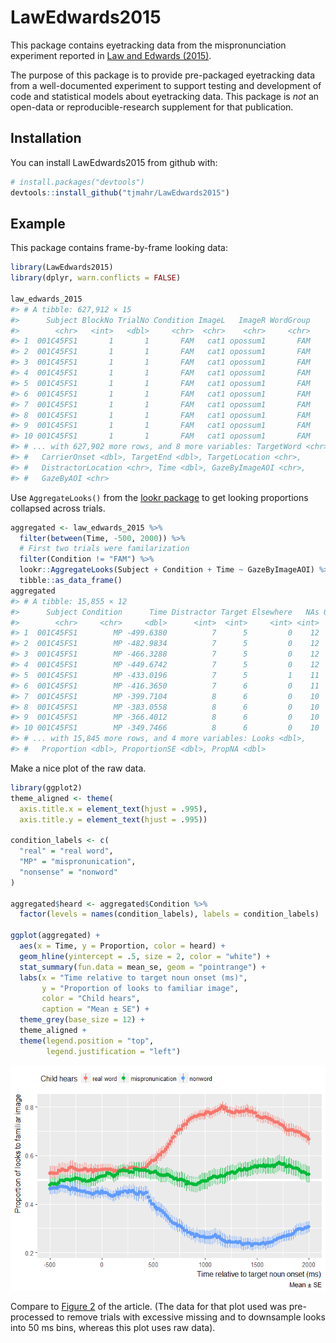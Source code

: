
<!-- README.md is generated from README.Rmd. Please edit that file -->
LawEdwards2015
==============

This package contains eyetracking data from the mispronunciation experiment reported in [Law and Edwards (2015)](https://www.ncbi.nlm.nih.gov/pmc/articles/PMC4618685/).

The purpose of this package is to provide pre-packaged eyetracking data from a well-documented experiment to support testing and development of code and statistical models about eyetracking data. This package is *not* an open-data or reproducible-research supplement for that publication.

Installation
------------

You can install LawEdwards2015 from github with:

``` r
# install.packages("devtools")
devtools::install_github("tjmahr/LawEdwards2015")
```

Example
-------

This package contains frame-by-frame looking data:

``` r
library(LawEdwards2015)
library(dplyr, warn.conflicts = FALSE)

law_edwards_2015
#> # A tibble: 627,912 × 15
#>      Subject BlockNo TrialNo Condition ImageL   ImageR WordGroup
#>        <chr>   <int>   <dbl>     <chr>  <chr>    <chr>     <chr>
#> 1  001C45FS1       1       1       FAM   cat1 opossum1       FAM
#> 2  001C45FS1       1       1       FAM   cat1 opossum1       FAM
#> 3  001C45FS1       1       1       FAM   cat1 opossum1       FAM
#> 4  001C45FS1       1       1       FAM   cat1 opossum1       FAM
#> 5  001C45FS1       1       1       FAM   cat1 opossum1       FAM
#> 6  001C45FS1       1       1       FAM   cat1 opossum1       FAM
#> 7  001C45FS1       1       1       FAM   cat1 opossum1       FAM
#> 8  001C45FS1       1       1       FAM   cat1 opossum1       FAM
#> 9  001C45FS1       1       1       FAM   cat1 opossum1       FAM
#> 10 001C45FS1       1       1       FAM   cat1 opossum1       FAM
#> # ... with 627,902 more rows, and 8 more variables: TargetWord <chr>,
#> #   CarrierOnset <dbl>, TargetEnd <dbl>, TargetLocation <chr>,
#> #   DistractorLocation <chr>, Time <dbl>, GazeByImageAOI <chr>,
#> #   GazeByAOI <chr>
```

Use `AggregateLooks()` from the [lookr package](https://github.com/tjmahr/lookr) to get looking proportions collapsed across trials.

``` r
aggregated <- law_edwards_2015 %>% 
  filter(between(Time, -500, 2000)) %>% 
  # First two trials were familarization
  filter(Condition != "FAM") %>% 
  lookr::AggregateLooks(Subject + Condition + Time ~ GazeByImageAOI) %>% 
  tibble::as_data_frame()
aggregated
#> # A tibble: 15,855 × 12
#>      Subject Condition      Time Distractor Target Elsewhere   NAs Others
#>        <chr>     <chr>     <dbl>      <int>  <int>     <int> <int>  <dbl>
#> 1  001C45FS1        MP -499.6380          7      5         0    12      7
#> 2  001C45FS1        MP -482.9834          7      5         0    12      7
#> 3  001C45FS1        MP -466.3288          7      5         0    12      7
#> 4  001C45FS1        MP -449.6742          7      5         0    12      7
#> 5  001C45FS1        MP -433.0196          7      5         1    11      7
#> 6  001C45FS1        MP -416.3650          7      6         0    11      7
#> 7  001C45FS1        MP -399.7104          8      6         0    10      8
#> 8  001C45FS1        MP -383.0558          8      6         0    10      8
#> 9  001C45FS1        MP -366.4012          8      6         0    10      8
#> 10 001C45FS1        MP -349.7466          8      6         0    10      8
#> # ... with 15,845 more rows, and 4 more variables: Looks <dbl>,
#> #   Proportion <dbl>, ProportionSE <dbl>, PropNA <dbl>
```

Make a nice plot of the raw data.

``` r
library(ggplot2)
theme_aligned <- theme(
  axis.title.x = element_text(hjust = .995), 
  axis.title.y = element_text(hjust = .995))

condition_labels <- c(
  "real" = "real word",
  "MP" = "mispronunication",
  "nonsense" = "nonword"
)

aggregated$heard <- aggregated$Condition %>% 
  factor(levels = names(condition_labels), labels = condition_labels)
  
ggplot(aggregated) + 
  aes(x = Time, y = Proportion, color = heard) + 
  geom_hline(yintercept = .5, size = 2, color = "white") +
  stat_summary(fun.data = mean_se, geom = "pointrange") + 
  labs(x = "Time relative to target noun onset (ms)", 
       y = "Proportion of looks to familiar image",
       color = "Child hears",
       caption = "Mean ± SE") + 
  theme_grey(base_size = 12) + 
  theme_aligned + 
  theme(legend.position = "top",
        legend.justification = "left") 
```

![](README-cond-over-time-1.png)

Compare to [Figure 2](https://www.ncbi.nlm.nih.gov/pmc/articles/PMC4618685/figure/F2/) of the article. (The data for that plot used was pre-processed to remove trials with excessive missing and to downsample looks into 50 ms bins, whereas this plot uses raw data).
